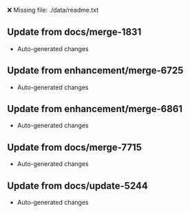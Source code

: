 ❌ Missing file: ./data/readme.txt

## Update from docs/merge-1831
- Auto-generated changes

## Update from enhancement/merge-6725
- Auto-generated changes

## Update from enhancement/merge-6861
- Auto-generated changes

## Update from docs/merge-7715
- Auto-generated changes

## Update from docs/update-5244
- Auto-generated changes
